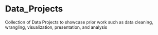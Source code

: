 # Data_Projects
Collection of Data Projects to showcase prior work such as data cleaning, wrangling, visualization, presentation, and analysis
